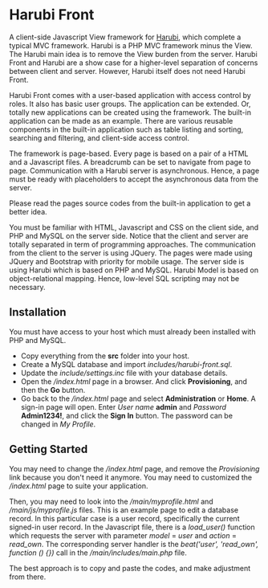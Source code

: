 # Harubi Front
A client-side Javascript View framework for [Harubi](https://github.com/chelahmy/harubi), which complete a typical MVC
framework. Harubi is a PHP MVC framework minus the View. The Harubi main idea is to remove the View burden from the server.
Harubi Front and Harubi are a show case for a higher-level separation of concerns between client and server. However,
Harubi itself does not need Harubi Front.

Harubi Front comes with a user-based application with access control by roles. It also has basic user groups. The
application can be extended. Or, totally new applications can be created using the framework. The built-in application
can be made as an example. There are various reusable components in the built-in application such as table listing and
sorting, searching and filtering, and client-side access control.

The framework is page-based. Every page is based on a pair of a HTML and a Javascript files. A breadcrumb can be set
to navigate from page to page. Communication with a Harubi server is asynchronous. Hence, a page must be ready with
placeholders to accept the asynchronous data from the server.

Please read the pages source codes from the built-in application to get a better idea.

You must be familiar with HTML, Javascript and CSS on the client side, and PHP and MySQL on the server side. Notice that
the client and server are totally separated in term of programming approaches. The communication from the client to the
server is using JQuery. The pages were made using JQuery and Bootstrap with priority for mobile usage. The server side
is using Harubi which is based on PHP and MySQL. Harubi Model is based on object-relational mapping. Hence, low-level
SQL scripting may not be necessary. 

## Installation

You must have access to your host which must already been installed with PHP and MySQL.

- Copy everything from the **src** folder into your host.
- Create a MySQL database and import *includes/harubi-front.sql*.
- Update the *include/settings.inc* file with your database details.
- Open the */index.html* page in a browser. And click **Provisioning**, and then the **Go** button.
- Go back to the */index.html* page and select **Administration** or **Home**. A sign-in page will open.
Enter *User name* **admin** and *Password* **Admin1234!**, and click the **Sign In** button. The password can be changed
in *My Profile*.
  
## Getting Started

You may need to change the */index.html* page, and remove the *Provisioning* link because you don't need it anymore. You
may need to customized the */index.html* page to suite your application.

Then, you may need to look into the */main/myprofile.html* and */main/js/myprofile.js* files. This is an example page to edit
a database record. In this particular case is a user record, specifically the current signed-in user record. In the Javascript
file, there is a *load_user()* function which requests the server with parameter *model* = *user* and *action* = *read_own*.
The corresponding server handler is the *beat('user', 'read_own', function () {})* call in the */main/includes/main.php* file.
  
The best approach is to copy and paste the codes, and make adjustment from there.
